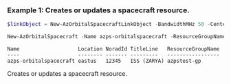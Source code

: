 ### Example 1: Creates or updates a spacecraft resource.
```powershell
$linkObject = New-AzOrbitalSpacecraftLinkObject -BandwidthMHz 50 -CenterFrequencyMHz 50 -Direction 'uplink' -Name spacecraftlink -Polarization 'LHCP'

New-AzOrbitalSpacecraft -Name azps-orbitalspacecraft -ResourceGroupName azpstest-gp -Location westus2 -Link $linkObject -NoradId 12345 -TitleLine "ISS (ZARYA)" -TleLine1 "1 25544U 98067A   08264.51782528 -.00002182  00000-0 -11606-4 0  2927" -TleLine2 "2 25544  51.6416 247.4627 0006703 130.5360 325.0288 15.72125391563537"
```

```output
Name                   Location NoradId TitleLine   ResourceGroupName
----                   -------- ------- ---------   -----------------
azps-orbitalspacecraft eastus   12345   ISS (ZARYA) azpstest-gp
```

Creates or updates a spacecraft resource.